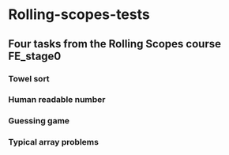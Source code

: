 # Rolling-scopes-tests

## Four tasks from the Rolling Scopes course FE_stage0

### Towel sort
### Human readable number
###  Guessing game
### Typical array problems
